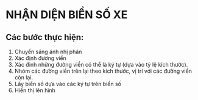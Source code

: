 # NHẬN DIỆN BIỂN SỐ XE
## Các bước thực hiện:
1. Chuyển sáng ánh nhị phân
2. Xác định đường viền
3. Xác đinh những đường viền có thể là ký tự (dựa vào tỷ lệ kích thước).
4. Nhóm các đường viền trên lại theo kích thước, vị trí với các đường viền còn lại.
5. Lấy biển số dựa vào các ký tự trên biển số
6. Hiển thị lên hình
